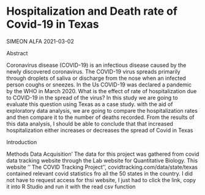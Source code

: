 Hospitalization and Death rate of Covid-19 in Texas
================
SIMEON ALFA
2021-03-02

Abstract

Coronavirus disease (COVID-19) is an infectious disease caused by the
newly discovered coronavirus. The COVID-19 virus spreads primarily
through droplets of saliva or discharge from the nose when an infected
person coughs or sneezes. In the Us COVID-19 was declared a pandemic by
the WHO in March 2020. What is the effect of rate of hospitalization due
to COVID-19 in the spread of the virus? In this study we are going to
evaluate this question using Texas as a case study. with the aid of
exploratory data analysis, we are going to compare the hospitalization
rates and then compare it to the number of deaths recorded. From the
results of this data analysis, I should be able to conclude that that
increased hospitalization either increases or decreases the spread of
Covid in Texas

Introduction

Methods Data Acquisition’ The data for this project was gathered from
covid data tracking website through the Lab website for Quantitative
Biology. This website ’’ The COVID Tracking Project’’,
covidtracking.com/data/state/texas contained relevant covid statistics
fro all the 50 states in the country. I did not have to request access
for thsi website, I just had to click the link, copy it into R Studio
and run it with the read csv function
